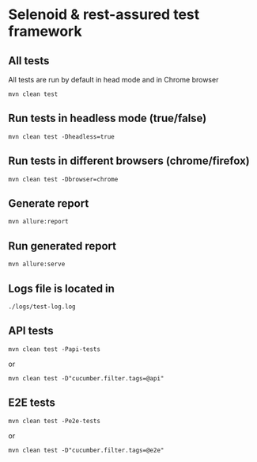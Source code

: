 # Selenoid & rest-assured test framework

## All tests

All tests are run by default in head mode and in Chrome browser

`mvn clean test`

## Run tests in headless mode (true/false)

`mvn clean test -Dheadless=true`

## Run tests in different browsers (chrome/firefox)

`mvn clean test -Dbrowser=chrome`

## Generate report

`mvn allure:report`

## Run generated report

`mvn allure:serve`

## Logs file is located in

`./logs/test-log.log`

## API tests

`mvn clean test -Papi-tests`

or

`mvn clean test -D"cucumber.filter.tags=@api"`

## E2E tests

`mvn clean test -Pe2e-tests`

or

`mvn clean test -D"cucumber.filter.tags=@e2e"`